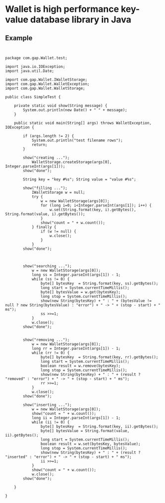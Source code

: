 Wallet is high performance key-value database library in Java========## Example`````{.java}package com.gap.Wallet.test;import java.io.IOException;import java.util.Date;import com.gap.Wallet.IWalletStorage;import com.gap.Wallet.WalletException;import com.gap.Wallet.WalletStorage;public class SimpleTest {	private static void show(String message) {		System.out.println(new Date() + " " + message);	}		public static void main(String[] args) throws WalletException, IOException {						if (args.length != 2) {			System.out.println("test filename rows");			return;		}				show("creating ...");			WalletStorage.createStorage(args[0], Integer.parseInt(args[1]));		show("done");						String key = "key #%s"; String value = "value #%s";						show("filling ...");			IWalletStorage w = null;			try {							w = new WalletStorage(args[0]);				for (long i=0; i<Integer.parseInt(args[1]); i++) {					w.set(String.format(key, i).getBytes(), String.format(value, i).getBytes());				}				show("count = " + w.count());			} finally {				if (w != null) {					w.close();				}			}				show("done");								show("searching ...");					w = new WalletStorage(args[0]);			long ss = Integer.parseInt(args[1]) - 1;			while (ss != 0) {				byte[] bytesKey  = String.format(key, ss).getBytes();				long start = System.currentTimeMillis();				byte[] bytesValue = w.get(bytesKey);								long stop = System.currentTimeMillis();				show(new String(bytesKey) + " : " + (bytesValue != null ? new String(bytesValue) : "error") + " -> " + (stop - start) + " ms");				ss >>=1;						}			w.close();		show("done");				show("removing ...");					w = new WalletStorage(args[0]);			long rr = Integer.parseInt(args[1]) - 1;			while (rr != 0) {				byte[] bytesKey  = String.format(key, rr).getBytes();				long start = System.currentTimeMillis();				boolean result = w.remove(bytesKey);								long stop = System.currentTimeMillis();				show(new String(bytesKey) + " : " + (result ? "removed" : "error") + " -> " + (stop - start) + " ms");				rr >>=1;						}			w.close();		show("done");				show("inserting ...");					w = new WalletStorage(args[0]);			show("count = " + w.count());			long ii = Integer.parseInt(args[1]) - 1;			while (ii != 0) {				byte[] bytesKey  = String.format(key, ii).getBytes();				byte[] bytesValue = String.format(value, ii).getBytes();				long start = System.currentTimeMillis();				boolean result = w.set(bytesKey, bytesValue);								long stop = System.currentTimeMillis();				show(new String(bytesKey) + " : " + (result ? "inserted" : "error") + " -> " + (stop - start) + " ms");				ii >>=1;						}			show("count = " + w.count());			w.close();		show("done");			}}